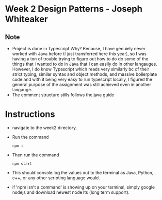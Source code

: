 # Week 2 Design Patterns -  Joseph Whiteaker 

## Note 
- Project is done in Typescript
 Why? Because, I have genuiely never worked with Java before (I just transferred here this year), so I was having a ton of trouble trying to figure out how to do do some of the things that I wanted to do in Java that I can easily do in other langauges. However, I do know Typescript which reads very similarly bc of their strict typing, similar syntax and object methods, and massive boilerplate code and with it being very easy to run typescript locally, I figured the general purpose of the assignment was still achieved even in another langauge. 
- The comment structure stills follows the java guide 


# Instructions 
- navigate to the week2 directory. 
- Run the command

	  npm i 
	  
- Then run the command 
	
	  npm start 

- This should console.log the values out to the terminal as Java, Python, c++, or any other scripting language would. 

- if 'npm isn't a command' is showing up on your terminal, simply google nodejs and download newest node lts (long term support).


